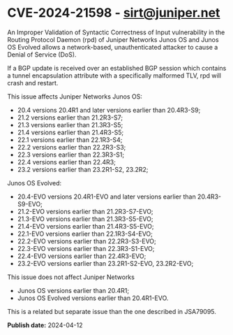 # CVE-2024-21598 - sirt@juniper.net

An Improper Validation of Syntactic Correctness of Input vulnerability in the Routing Protocol Daemon (rpd) of Juniper Networks Junos OS and Junos OS Evolved allows a network-based, unauthenticated attacker to cause a Denial of Service (DoS).

If a BGP update is received over an established BGP session which contains a tunnel encapsulation attribute with a specifically malformed TLV, rpd will crash and restart.

This issue affects Juniper Networks
Junos OS:
  *  20.4 versions 20.4R1 and later versions earlier than 20.4R3-S9;
  *  21.2 versions earlier than 21.2R3-S7;
  *  21.3 versions earlier than 21.3R3-S5;
  *  21.4 versions earlier than 21.4R3-S5;
  *  22.1 versions earlier than 22.1R3-S4;
  *  22.2 versions earlier than 22.2R3-S3;
  *  22.3 versions earlier than 22.3R3-S1;
  *  22.4 versions earlier than 22.4R3;
  *  23.2 versions earlier than 23.2R1-S2, 23.2R2;



Junos OS Evolved:
  *  20.4-EVO versions 20.4R1-EVO and later versions earlier than 20.4R3-S9-EVO;
  *  21.2-EVO versions earlier than 21.2R3-S7-EVO;
  *  21.3-EVO versions earlier than 21.3R3-S5-EVO;
  *  21.4-EVO versions earlier than 21.4R3-S5-EVO;
  *  22.1-EVO versions earlier than 22.1R3-S4-EVO;
  *  22.2-EVO versions earlier than 22.2R3-S3-EVO;
  *  22.3-EVO versions earlier than 22.3R3-S1-EVO;
  *  22.4-EVO versions earlier than 22.4R3-EVO;
  *  23.2-EVO versions earlier than 23.2R1-S2-EVO, 23.2R2-EVO;



This issue does not affect Juniper Networks
  *  Junos OS versions earlier than 20.4R1;
  *  Junos OS Evolved versions earlier than 20.4R1-EVO.



This is a related but separate issue than the one described in JSA79095.

**Publish date:** 2024-04-12
